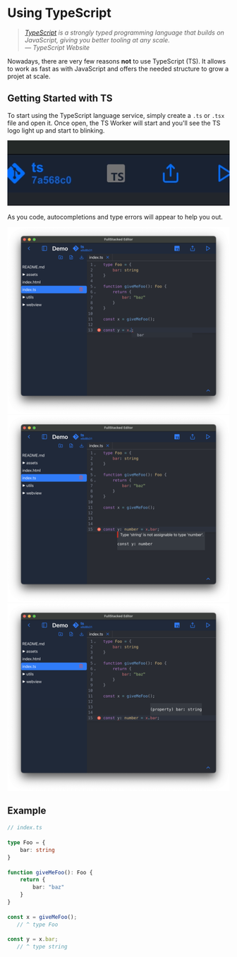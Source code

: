 # Using TypeScript

> *[TypeScript](https://www.typescriptlang.org) is a strongly typed programming language that builds on JavaScript, giving you better tooling at any scale.*\
> — *TypeScript Website*

Nowadays, there are very few reasons **not** to use TypeScript (TS). It allows to work as fast as with JavaScript and offers the needed structure to grow a projet at scale.

## Getting Started with TS

To start using the TypeScript language service, simply create a `.ts` or `.tsx` file and open it. Once open, the TS Worker will start and you'll see the TS logo light up and start to blinking.

![BlockNote image](/images/typescript/ts-icon-anim.gif)

As you code, autocompletions and type errors will appear to help you out.

![BlockNote image](/images/typescript/completion.png)![BlockNote image](/images/typescript/error.png)![BlockNote image](/images/typescript/property.png)

## Example

```typescript
// index.ts

type Foo = {
    bar: string
}

function giveMeFoo(): Foo {
    return {
        bar: "baz"
    }
}

const x = giveMeFoo();
   // ^ type Foo

const y = x.bar;
   // ^ type string
```
